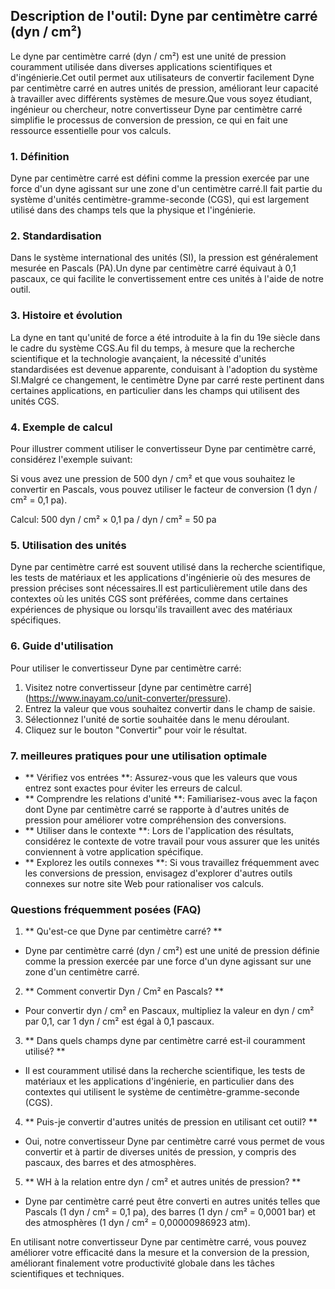 ## Description de l'outil: Dyne par centimètre carré (dyn / cm²)

Le dyne par centimètre carré (dyn / cm²) est une unité de pression couramment utilisée dans diverses applications scientifiques et d'ingénierie.Cet outil permet aux utilisateurs de convertir facilement Dyne par centimètre carré en autres unités de pression, améliorant leur capacité à travailler avec différents systèmes de mesure.Que vous soyez étudiant, ingénieur ou chercheur, notre convertisseur Dyne par centimètre carré simplifie le processus de conversion de pression, ce qui en fait une ressource essentielle pour vos calculs.

### 1. Définition

Dyne par centimètre carré est défini comme la pression exercée par une force d'un dyne agissant sur une zone d'un centimètre carré.Il fait partie du système d'unités centimètre-gramme-seconde (CGS), qui est largement utilisé dans des champs tels que la physique et l'ingénierie.

### 2. Standardisation

Dans le système international des unités (SI), la pression est généralement mesurée en Pascals (PA).Un dyne par centimètre carré équivaut à 0,1 pascaux, ce qui facilite le convertissement entre ces unités à l'aide de notre outil.

### 3. Histoire et évolution

La dyne en tant qu'unité de force a été introduite à la fin du 19e siècle dans le cadre du système CGS.Au fil du temps, à mesure que la recherche scientifique et la technologie avançaient, la nécessité d'unités standardisées est devenue apparente, conduisant à l'adoption du système SI.Malgré ce changement, le centimètre Dyne par carré reste pertinent dans certaines applications, en particulier dans les champs qui utilisent des unités CGS.

### 4. Exemple de calcul

Pour illustrer comment utiliser le convertisseur Dyne par centimètre carré, considérez l'exemple suivant:

Si vous avez une pression de 500 dyn / cm² et que vous souhaitez le convertir en Pascals, vous pouvez utiliser le facteur de conversion (1 dyn / cm² = 0,1 pa).

Calcul:
500 dyn / cm² × 0,1 pa / dyn / cm² = 50 pa

### 5. Utilisation des unités

Dyne par centimètre carré est souvent utilisé dans la recherche scientifique, les tests de matériaux et les applications d'ingénierie où des mesures de pression précises sont nécessaires.Il est particulièrement utile dans des contextes où les unités CGS sont préférées, comme dans certaines expériences de physique ou lorsqu'ils travaillent avec des matériaux spécifiques.

### 6. Guide d'utilisation

Pour utiliser le convertisseur Dyne par centimètre carré:

1. Visitez notre convertisseur [dyne par centimètre carré] (https://www.inayam.co/unit-converter/pressure).
2. Entrez la valeur que vous souhaitez convertir dans le champ de saisie.
3. Sélectionnez l'unité de sortie souhaitée dans le menu déroulant.
4. Cliquez sur le bouton "Convertir" pour voir le résultat.

### 7. meilleures pratiques pour une utilisation optimale

- ** Vérifiez vos entrées **: Assurez-vous que les valeurs que vous entrez sont exactes pour éviter les erreurs de calcul.
- ** Comprendre les relations d'unité **: Familiarisez-vous avec la façon dont Dyne par centimètre carré se rapporte à d'autres unités de pression pour améliorer votre compréhension des conversions.
- ** Utiliser dans le contexte **: Lors de l'application des résultats, considérez le contexte de votre travail pour vous assurer que les unités conviennent à votre application spécifique.
- ** Explorez les outils connexes **: Si vous travaillez fréquemment avec les conversions de pression, envisagez d'explorer d'autres outils connexes sur notre site Web pour rationaliser vos calculs.

### Questions fréquemment posées (FAQ)

1. ** Qu'est-ce que Dyne par centimètre carré? **
- Dyne par centimètre carré (dyn / cm²) est une unité de pression définie comme la pression exercée par une force d'un dyne agissant sur une zone d'un centimètre carré.

2. ** Comment convertir Dyn / Cm² en Pascals? **
- Pour convertir dyn / cm² en Pascaux, multipliez la valeur en dyn / cm² par 0,1, car 1 dyn / cm² est égal à 0,1 pascaux.

3. ** Dans quels champs dyne par centimètre carré est-il couramment utilisé? **
- Il est couramment utilisé dans la recherche scientifique, les tests de matériaux et les applications d'ingénierie, en particulier dans des contextes qui utilisent le système de centimètre-gramme-seconde (CGS).

4. ** Puis-je convertir d'autres unités de pression en utilisant cet outil? **
- Oui, notre convertisseur Dyne par centimètre carré vous permet de vous convertir et à partir de diverses unités de pression, y compris des pascaux, des barres et des atmosphères.

5. ** WH à la relation entre dyn / cm² et autres unités de pression? **
- Dyne par centimètre carré peut être converti en autres unités telles que Pascals (1 dyn / cm² = 0,1 pa), des barres (1 dyn / cm² = 0,0001 bar) et des atmosphères (1 dyn / cm² = 0,00000986923 atm).

En utilisant notre convertisseur Dyne par centimètre carré, vous pouvez améliorer votre efficacité dans la mesure et la conversion de la pression, améliorant finalement votre productivité globale dans les tâches scientifiques et techniques.